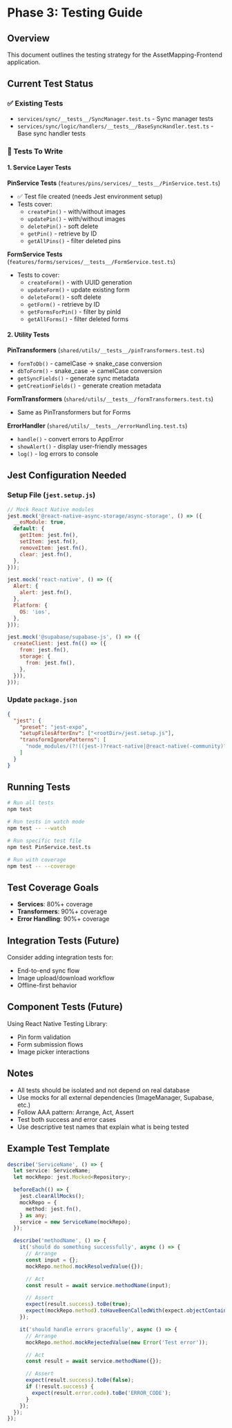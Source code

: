 # Phase 3: Testing Guide

## Overview

This document outlines the testing strategy for the AssetMapping-Frontend application.

## Current Test Status

### ✅ Existing Tests

- `services/sync/__tests__/SyncManager.test.ts` - Sync manager tests
- `services/sync/logic/handlers/__tests__/BaseSyncHandler.test.ts` - Base sync handler tests

### 🔄 Tests To Write

#### 1. Service Layer Tests

**PinService Tests** (`features/pins/services/__tests__/PinService.test.ts`)

- ✅ Test file created (needs Jest environment setup)
- Tests cover:
  - `createPin()` - with/without images
  - `updatePin()` - with/without images
  - `deletePin()` - soft delete
  - `getPin()` - retrieve by ID
  - `getAllPins()` - filter deleted pins

**FormService Tests** (`features/forms/services/__tests__/FormService.test.ts`)

- Tests to cover:
  - `createForm()` - with UUID generation
  - `updateForm()` - update existing form
  - `deleteForm()` - soft delete
  - `getForm()` - retrieve by ID
  - `getFormsForPin()` - filter by pinId
  - `getAllForms()` - filter deleted forms

#### 2. Utility Tests

**PinTransformers** (`shared/utils/__tests__/pinTransformers.test.ts`)

- `formToDb()` - camelCase → snake_case conversion
- `dbToForm()` - snake_case → camelCase conversion
- `getSyncFields()` - generate sync metadata
- `getCreationFields()` - generate creation metadata

**FormTransformers** (`shared/utils/__tests__/formTransformers.test.ts`)

- Same as PinTransformers but for Forms

**ErrorHandler** (`shared/utils/__tests__/errorHandling.test.ts`)

- `handle()` - convert errors to AppError
- `showAlert()` - display user-friendly messages
- `log()` - log errors to console

## Jest Configuration Needed

### Setup File (`jest.setup.js`)

```javascript
// Mock React Native modules
jest.mock('@react-native-async-storage/async-storage', () => ({
  __esModule: true,
  default: {
    getItem: jest.fn(),
    setItem: jest.fn(),
    removeItem: jest.fn(),
    clear: jest.fn(),
  },
}));

jest.mock('react-native', () => ({
  Alert: {
    alert: jest.fn(),
  },
  Platform: {
    OS: 'ios',
  },
}));

jest.mock('@supabase/supabase-js', () => ({
  createClient: jest.fn(() => ({
    from: jest.fn(),
    storage: {
      from: jest.fn(),
    },
  })),
}));
```

### Update `package.json`

```json
{
  "jest": {
    "preset": "jest-expo",
    "setupFilesAfterEnv": ["<rootDir>/jest.setup.js"],
    "transformIgnorePatterns": [
      "node_modules/(?!((jest-)?react-native|@react-native(-community)?)|expo(nent)?|@expo(nent)?/.*|@expo-google-fonts/.*|react-navigation|@react-navigation/.*|@unimodules/.*|unimodules|sentry-expo|native-base|react-native-svg)"
    ]
  }
}
```

## Running Tests

```bash
# Run all tests
npm test

# Run tests in watch mode
npm test -- --watch

# Run specific test file
npm test PinService.test.ts

# Run with coverage
npm test -- --coverage
```

## Test Coverage Goals

- **Services**: 80%+ coverage
- **Transformers**: 90%+ coverage
- **Error Handling**: 90%+ coverage

## Integration Tests (Future)

Consider adding integration tests for:

- End-to-end sync flow
- Image upload/download workflow
- Offline-first behavior

## Component Tests (Future)

Using React Native Testing Library:

- Pin form validation
- Form submission flows
- Image picker interactions

## Notes

- All tests should be isolated and not depend on real database
- Use mocks for all external dependencies (ImageManager, Supabase, etc.)
- Follow AAA pattern: Arrange, Act, Assert
- Test both success and error cases
- Use descriptive test names that explain what is being tested

## Example Test Template

```typescript
describe('ServiceName', () => {
  let service: ServiceName;
  let mockRepo: jest.Mocked<Repository>;

  beforeEach(() => {
    jest.clearAllMocks();
    mockRepo = {
      method: jest.fn(),
    } as any;
    service = new ServiceName(mockRepo);
  });

  describe('methodName', () => {
    it('should do something successfully', async () => {
      // Arrange
      const input = {};
      mockRepo.method.mockResolvedValue({});

      // Act
      const result = await service.methodName(input);

      // Assert
      expect(result.success).toBe(true);
      expect(mockRepo.method).toHaveBeenCalledWith(expect.objectContaining({}));
    });

    it('should handle errors gracefully', async () => {
      // Arrange
      mockRepo.method.mockRejectedValue(new Error('Test error'));

      // Act
      const result = await service.methodName({});

      // Assert
      expect(result.success).toBe(false);
      if (!result.success) {
        expect(result.error.code).toBe('ERROR_CODE');
      }
    });
  });
});
```
